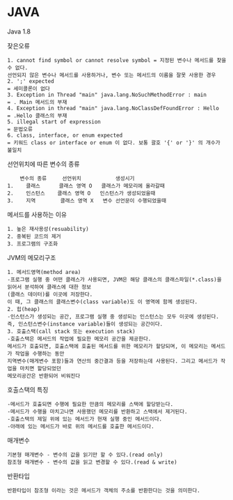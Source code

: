 # JAVA

Java 1.8

 잦은오류

    1. cannot find symbol or cannot resolve symbol = 지정된 변수나 메서드를 찾을 수 없다.
    선언되지 않은 변수나 메서드를 사용하거나, 변수 또는 메서드의 이름을 잘못 사용한 경우
    2. ';' expected
    = 세미콜론이 없다
    3. Exception in Thread "main" java.lang.NoSuchMethodError : main
    = . Main 메서드의 부재
    4. Exception in thread "main" java.lang.NoClassDefFoundError : Hello
    = .Hello 클래스의 부재
    5. illegal start of expression
    = 문법오류
    6. class, interface, or enum expected
    = 키워드 class or interface or enum 이 없다. 보통 괄호 '{' or '}' 의 개수가 불일치

 선언위치에 따른 변수의 종류

        변수의 종류     선언위치           생성시기
    1.    클래스      클래스 영역 O   클래스가 메모리에 올라갈때
    2.    인스턴스    클래스 영역 O   인스턴스가 생성되었을때
    3.    지역        클래스 영역 X   변수 선언문이 수행되었을때

  메서드를 사용하는 이유

    1. 높은 재사용성(resuability)
    2. 중복된 코드의 제거
    3. 프로그램의 구조화

 JVM의 메모리구조
  
    1. 메서드영역(method area)
    -프로그램 실행 중 어떤 클래스가 사용되면, JVM은 해당 클래스의 클래스파일(*.class)을 읽어서 분석하여 클래스에 대한 정보
    (클래스 데이터)를 이곳에 저장한다.
    이 때, 그 클래스의 클래스변수(class variable)도 이 영역에 함께 생성된다.
    2. 힙(heap)
    -인스턴스가 생성되는 공간, 프로그램 실행 중 생성되는 인스턴스는 모두 이곳에 생성된다.
    즉, 인스턴스변수(instance variable)들이 생성되는 공간이다.
    3. 호출스택(call stack 또는 execution stack)
    -호출스택은 메서드의 작업에 필요한 메모리 공간을 제공한다.
    메서드가 호출되면, 호출스택에 호출된 메서드를 위한 메모리가 할당되며, 이 메모리는 메서드가 작업을 수행하는 동안
    지역변수(매게변수 포함)들과 연산의 중간결과 등을 저장하는데 사용된다. 그리고 메서드가 작업을 마치면 할당되었던
    메모리공간은 반환되어 비워진다

 호출스택의 특징
 
    -메서드가 호출되면 수행에 필요한 만큼의 메모리를 스택에 할당받는다.
    -메서드가 수행을 마치고나면 사용했던 메모리를 반환하고 스택에서 제거된다.
    -호출스택의 제일 위에 있는 메서드가 현재 실행 중인 메서드이다.
    -아래에 있는 메서드가 바로 위의 메서드를 호출한 메서드이다.
    
 매개변수

    기본형 매개변수 - 변수의 값을 읽기만 할 수 있다.(read only)
    참조형 매개변수 - 변수의 값을 읽고 변경할 수 있다.(read & write)
    

 반환타입
   
    반환타입이 참조형 이라는 것은 메서드가 객체의 주소를 반환한다는 것을 의미한다.
